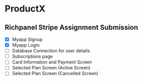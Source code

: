 # ProductX

## Richpanel Stripe Assignment Submission
- [x] Myapp Signup
- [x] Myapp Login
- [ ] Database Connection for user details
- [ ] Subscriptions page
- [ ] Card Information and Payment Screen
- [ ] Selected Plan Screen (Active Screen)
- [ ] Selected Plan Screen (Cancelled Screen)
